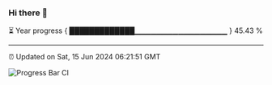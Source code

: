 ### Hi there 👋

⏳ Year progress { █████████████▁▁▁▁▁▁▁▁▁▁▁▁▁▁▁▁▁ } 45.43 %

---

⏰ Updated on Sat, 15 Jun 2024 06:21:51 GMT

![Progress Bar CI](https://github.com/liununu/liununu/workflows/Progress%20Bar%20CI/badge.svg)
